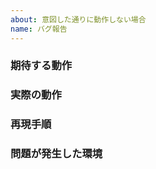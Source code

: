 ```yaml
---
about: 意図した通りに動作しない場合
name: バグ報告
---
```


<!-- 解りやすく簡潔なタイトルをつけてください -->

### 期待する動作

<!-- どのような動作が求められているのかを書いてください -->

### 実際の動作

<!-- どのような動作をしたのか書いてください -->

### 再現手順

<!-- 問題が起きるまでの手順を書いてください -->

### 問題が発生した環境

<!-- どのウェブブラウザーや OS を使っていたのかを書いてください -->
